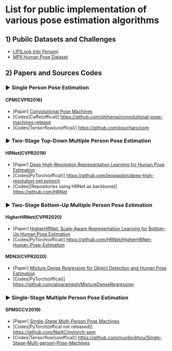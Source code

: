#  List for public implementation of various pose estimation algorithms

## 1) Pubilc Datasets and Challenges

* [LIP(Look Into Person)](http://www.sysu-hcp.net/lip/index.php)
* [MPII Human Pose Dataset](http://human-pose.mpi-inf.mpg.de/#)


## 2) Papers and Sources Codes

### ▶ Single Person Pose Estimation

#### **CPM(CVPR2016)**
* [Paper] [Convolutional Pose Machines](https://arxiv.org/abs/1602.00134)
* [Codes|Caffe(offical)] https://github.com/shihenw/convolutional-pose-machines-release
* [Codes|Tensorflow(unoffical)] https://github.com/psycharo/cpm
 

### ▶ Two-Stage Top-Down Multiple Person Pose Estimation

#### **HRNet(CVPR2019)**
* [Paper] [Deep High-Resolution Representation Learning for Human Pose Estimation](https://arxiv.org/abs/1902.09212)
* [Codes|PyTorch(offical)] https://github.com/leoxiaobin/deep-high-resolution-net.pytorch
* [Codes|(Repositories using HRNet as backbone)] https://github.com/HRNet




### ▶  Two-Stage Bottom-Up Multiple Person Pose Estimation

#### **HigherHRNet(CVPR2020)**
* [Paper] [HigherHRNet: Scale-Aware Representation Learning for Bottom-Up Human Pose Estimation](https://arxiv.org/abs/1908.10357)
* [Codes|PyTorch(offical)] https://github.com/HRNet/HigherHRNet-Human-Pose-Estimation

#### **MDN3(CVPR2020)**
* [Paper] [Mixture Dense Regression for Object Detection and Human Pose Estimation](https://arxiv.org/abs/1912.00821)
* [Codes|PyTorch(offical)] https://github.com/alivaramesh/MixtureDenseRegression


### ▶  Single-Stage Multiple Person Pose Estimation

#### **SPM(ICCV2019)**
* [Paper] [Single-Stage Multi-Person Pose Machines](https://arxiv.org/abs/1908.09220)
* [Codes|PyTorch(offical not released)] https://github.com/NieXC/pytorch-spm
* [Codes|Tensorflow(unoffical)] https://github.com/murdockhou/Single-Stage-Multi-person-Pose-Machines

